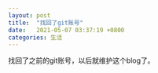 ```yaml
---
layout: post
title:  "找回了git账号"
date:   2021-05-07 03:37:19 +0800
categories: 生活
---
```

找回了之前的git账号，以后就维护这个blog了。
